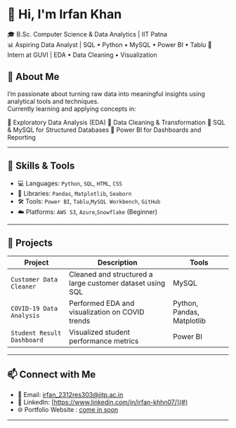 # 👋 Hi, I'm Irfan Khan

🎓 B.Sc. Computer Science & Data Analytics | IIT Patna  
📊 Aspiring Data Analyst | SQL • Python • MySQL • Power BI  • Tablu
🚀 Intern at GUVI | EDA • Data Cleaning • Visualization  


## 🌟 About Me

I’m passionate about turning raw data into meaningful insights using analytical tools and techniques.  
Currently learning and applying concepts in:

 📌 Exploratory Data Analysis (EDA)
 📌 Data Cleaning & Transformation
 📌 SQL & MySQL for Structured Databases
 📌 Power BI for Dashboards and Reporting

---

## 🔧 Skills & Tools

- 💻 Languages: `Python`, `SQL`, `HTML`, `CSS`
- 🧠 Libraries: `Pandas`, `Matplotlib`, `Seaborn`
- 🛠️ Tools: `Power BI`, `Tablu`,`MySQL Workbench`,  `GitHub`
- ☁️ Platforms: `AWS S3`, `Azure`,`Snowflake` (Beginner)

---

## 📁 Projects

| Project | Description | Tools |
|--------|-------------|-------|
| `Customer Data Cleaner` | Cleaned and structured a large customer dataset using SQL | MySQL |
| `COVID-19 Data Analysis` | Performed EDA and visualization on COVID trends | Python, Pandas, Matplotlib |
| `Student Result Dashboard` | Visualized student performance metrics | Power BI |

---

## 📫 Connect with Me

- 💌 Email: irfan_2312res303@iitp.ac.in
- 🔗 LinkedIn: [https://www.linkedin.com/in/irfan-khhn07/](#)
- 🌐 Portfolio Website : [come in soon](#)

---
